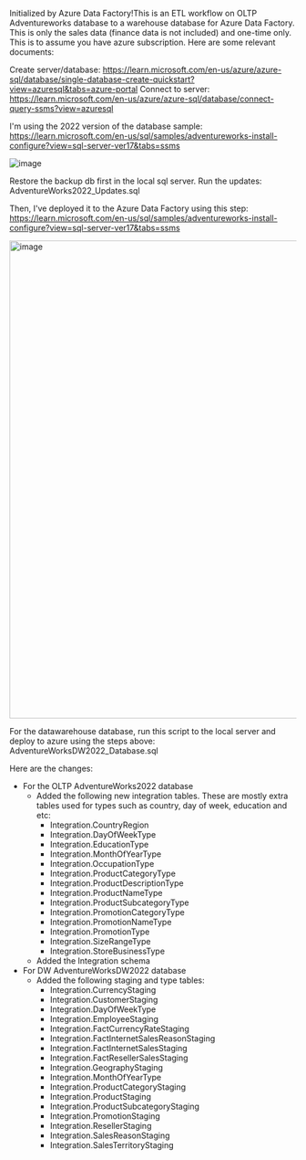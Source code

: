 Initialized by Azure Data Factory!This is an ETL workflow on OLTP Adventureworks database to a warehouse database for Azure Data Factory.  This is only the sales data (finance data is not included) and one-time only. This is to assume you have azure subscription.  Here are some relevant documents:

Create server/database: https://learn.microsoft.com/en-us/azure/azure-sql/database/single-database-create-quickstart?view=azuresql&tabs=azure-portal
Connect to server: https://learn.microsoft.com/en-us/azure/azure-sql/database/connect-query-ssms?view=azuresql

I'm using the 2022 version of the database sample: https://learn.microsoft.com/en-us/sql/samples/adventureworks-install-configure?view=sql-server-ver17&tabs=ssms

![image](https://github.com/user-attachments/assets/412ab68b-9456-431d-b369-60cdc8fe64af)

Restore the backup db first in the local sql server.  Run the updates: AdventureWorks2022_Updates.sql

Then, I've deployed it to the Azure Data Factory using this step: https://learn.microsoft.com/en-us/sql/samples/adventureworks-install-configure?view=sql-server-ver17&tabs=ssms

<img width="876" height="837" alt="image" src="https://github.com/user-attachments/assets/f7fbe3a8-5e40-47b3-8a8d-2c2a1250d14d" />


For the datawarehouse database, run this script to the local server and deploy to azure using the steps above: AdventureWorksDW2022_Database.sql 

Here are the changes:
  - For the OLTP AdventureWorks2022 database
    * Added the following new integration tables.  These are mostly extra tables used for types such as country, day of week, education and etc:
      + Integration.CountryRegion
      + Integration.DayOfWeekType
      + Integration.EducationType
      + Integration.MonthOfYearType
      + Integration.OccupationType
      + Integration.ProductCategoryType
      + Integration.ProductDescriptionType
      + Integration.ProductNameType
      + Integration.ProductSubcategoryType
      + Integration.PromotionCategoryType
      + Integration.PromotionNameType
      + Integration.PromotionType
      + Integration.SizeRangeType
      + Integration.StoreBusinessType
    * Added the Integration schema
  - For DW AdventureWorksDW2022 database
    * Added the following staging and type tables:
       + Integration.CurrencyStaging
       +  Integration.CustomerStaging
       +  Integration.DayOfWeekType
       +  Integration.EmployeeStaging
       +  Integration.FactCurrencyRateStaging
       +  Integration.FactInternetSalesReasonStaging
       +  Integration.FactInternetSalesStaging
       +  Integration.FactResellerSalesStaging
       +  Integration.GeographyStaging
       +  Integration.MonthOfYearType
       +  Integration.ProductCategoryStaging
       +  Integration.ProductStaging
       +  Integration.ProductSubcategoryStaging
       +  Integration.PromotionStaging
       +  Integration.ResellerStaging
       +  Integration.SalesReasonStaging
       +  Integration.SalesTerritoryStaging


